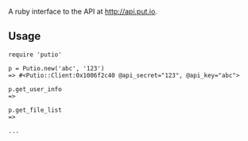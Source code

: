 A ruby interface to the API at http://api.put.io.

## Usage ##

    require 'putio'

    p = Putio.new('abc', '123')
    => #<Putio::Client:0x1006f2c40 @api_secret="123", @api_key="abc">

    p.get_user_info
    =>

    p.get_file_list
    =>

    ...
